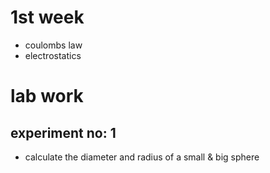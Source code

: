 # 1st week 
* coulombs law
* electrostatics
# lab work 
## experiment no: 1
* calculate the diameter and radius of a small & big sphere

